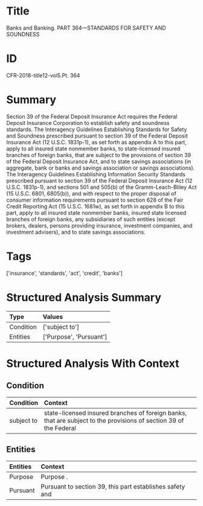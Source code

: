 # Title

 Banks and Banking. PART 364—STANDARDS FOR SAFETY AND SOUNDNESS


# ID

 CFR-2018-title12-vol5.Pt. 364


# Summary

Section 39 of the Federal Deposit Insurance Act requires the Federal Deposit Insurance Corporation to establish safety and soundness standards.
The Interagency Guidelines Establishing Standards for Safety and Soundness prescribed pursuant to section 39 of the Federal Deposit Insurance Act (12 U.S.C. 1831p-1), as set forth as appendix A to this part, apply to all insured state nonmember banks, to state-licensed insured branches of foreign banks, that are subject to the provisions of section 39 of the Federal Deposit Insurance Act, and to state savings associations (in aggregate, bank or banks and savings association or savings associations).
The Interagency Guidelines Establishing Information Security Standards prescribed pursuant to section 39 of the Federal Deposit Insurance Act (12 U.S.C. 1831p-1), and sections 501 and 505(b) of the Gramm-Leach-Bliley Act (15 U.S.C. 6801, 6805(b)), and with respect to the proper disposal of consumer information requirements pursuant to section 628 of the Fair Credit Reporting Act (15 U.S.C. 1681w), as set forth in appendix B to this part, apply to all insured state nonmember banks, insured state licensed branches of foreign banks, any subsidiaries of such entities (except brokers, dealers, persons providing insurance, investment companies, and investment advisers), and to state savings associations.


# Tags

['insurance', 'standards', 'act', 'credit', 'banks']


# Structured Analysis Summary

| Type      | Values                  |
|:----------|:------------------------|
| Condition | ['subject to']          |
| Entities  | ['Purpose', 'Pursuant'] |


# Structured Analysis With Context

 


## Condition

| Condition   | Context                                                                                                           |
|:------------|:------------------------------------------------------------------------------------------------------------------|
| subject to  | state-licensed insured branches of foreign banks, that are subject to the provisions of section 39 of the Federal |


## Entities

| Entities   | Context                                                  |
|:-----------|:---------------------------------------------------------|
| Purpose    | Purpose .                                                |
| Pursuant   | Pursuant to section 39, this part establishes safety and |


